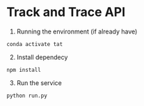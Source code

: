 # Track and Trace API

1. Running the environment (if already have)
````
conda activate tat
````
2. Install dependecy
````
npm install
````
3. Run the service
````
python run.py
````
